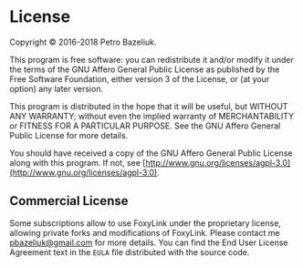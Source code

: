 License
========

Copyright © 2016-2018 Petro Bazeliuk.

This program is free software: you can redistribute it and/or modify
it under the terms of the GNU Affero General Public License as
published by the Free Software Foundation, either version 3 of the
License, or (at your option) any later version.

This program is distributed in the hope that it will be useful,
but WITHOUT ANY WARRANTY; without even the implied warranty of
MERCHANTABILITY or FITNESS FOR A PARTICULAR PURPOSE.  See the
GNU Affero General Public License for more details.

You should have received a copy of the GNU Affero General Public License
along with this program. If not, see [http://www.gnu.org/licenses/agpl-3.0](http://www.gnu.org/licenses/agpl-3.0).


## Commercial License

Some subscriptions allow to use FoxyLink under the proprietary license,
allowing private forks and modifications of FoxyLink. Please contact me 
pbazeliuk@gmail.com for more details. You can find the End
User License Agreement text in the `EULA` file distributed with the 
source code.